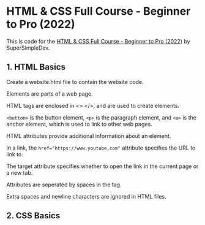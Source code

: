 # HTML & CSS Full Course - Beginner to Pro (2022)

This is code for the [HTML & CSS Full Course - Beginner to Pro (2022)](https://www.youtube.com/watch?v=G3e-cpL7ofc) by SuperSimpleDev.



## 1. HTML Basics

Create a website.html file to contain the website code.

Elements are parts of a web page.

HTML tags are enclosed in <> </>, and are used to create elements.

```<button>``` is the button element, ```<p>``` is the paragraph element, and ```<a>``` is the anchor element, which is used to link to other web pages.

HTML attributes provide additional information about an element.

In a link, the ```href="https://www.youtube.com"``` attribute specifies the URL to link to.

The target attribute specifies whether to open the link in the current page or a new tab.

Attributes are seperated by spaces in the tag.

Extra spaces and newline characters are ignored in HTML files.



## 2. CSS Basics









